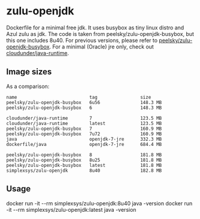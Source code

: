 # zulu-openjdk

Dockerfile for a minimal free jdk. It uses busybox as tiny linux distro and Azul zulu as jdk. The code is taken from peelsky/zulu-openjdk-busybox, but this one includes 8u40. For previous versions, please refer to [peelsky/zulu-openjdk-busybox](https://registry.hub.docker.com/u/peelsky/zulu-openjdk-busybox/). For a minimal (Oracle) jre only, check out [cloudunder/java-runtime](https://registry.hub.docker.com/u/cloudunder/java-runtime/).

## Image sizes

As a comparison:

```
name                           tag                size  
peelsky/zulu-openjdk-busybox   6u56               148.3 MB
peelsky/zulu-openjdk-busybox   6                  148.3 MB

cloudunder/java-runtime        7                  123.5 MB
cloudunder/java-runtime        latest             123.5 MB
peelsky/zulu-openjdk-busybox   7                  160.9 MB
peelsky/zulu-openjdk-busybox   7u72               160.9 MB
java                           openjdk-7-jre      332.3 MB
dockerfile/java                openjdk-7-jre      684.4 MB

peelsky/zulu-openjdk-busybox   8                  181.8 MB
peelsky/zulu-openjdk-busybox   8u25               181.8 MB
peelsky/zulu-openjdk-busybox   latest             181.8 MB
simplexsys/zulu-openjdk        8u40               182.8 MB
```


## Usage

docker run -it --rm simplexsys/zulu-openjdk:8u40 java -version
docker run -it --rm simplexsys/zulu-openjdk:latest java -version
